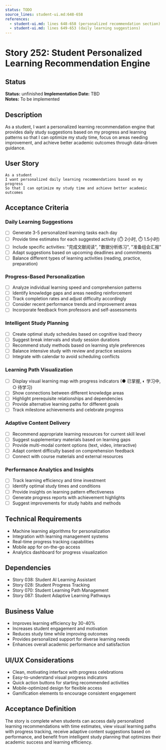 ```yaml
---
status: TODO
source_lines: student-ui.md:648-658
references:
  - student-ui.md: lines 648-658 (personalized recommendation section)
  - student-ui.md: lines 649-653 (daily learning suggestions)
---
```

# Story 252: Student Personalized Learning Recommendation Engine

## Status
**Status:** unfinished
**Implementation Date:** TBD  
**Notes:** To be implemented

## Description
As a student, I want a personalized learning recommendation engine that provides daily study suggestions based on my progress and learning patterns so that I can optimize my study time, focus on areas needing improvement, and achieve better academic outcomes through data-driven guidance.

## User Story
```
As a student
I want personalized daily learning recommendations based on my progress
So that I can optimize my study time and achieve better academic outcomes
```

## Acceptance Criteria

### Daily Learning Suggestions
- [ ] Generate 3-5 personalized learning tasks each day
- [ ] Provide time estimates for each suggested activity (⏱️ 2小时, ⏱️ 1.5小时)
- [ ] Include specific activities: "完成文献阅读", "数据分析练习", "准备组会汇报"
- [ ] Adapt suggestions based on upcoming deadlines and commitments
- [ ] Balance different types of learning activities (reading, practice, preparation)

### Progress-Based Personalization
- [ ] Analyze individual learning speed and comprehension patterns
- [ ] Identify knowledge gaps and areas needing reinforcement
- [ ] Track completion rates and adjust difficulty accordingly
- [ ] Consider recent performance trends and improvement areas
- [ ] Incorporate feedback from professors and self-assessments

### Intelligent Study Planning
- [ ] Create optimal study schedules based on cognitive load theory
- [ ] Suggest break intervals and study session durations
- [ ] Recommend study methods based on learning style preferences
- [ ] Balance intensive study with review and practice sessions
- [ ] Integrate with calendar to avoid scheduling conflicts

### Learning Path Visualization
- [ ] Display visual learning map with progress indicators (● 已掌握, ◐ 学习中, ○ 待学习)
- [ ] Show connections between different knowledge areas
- [ ] Highlight prerequisite relationships and dependencies
- [ ] Provide alternative learning paths for different goals
- [ ] Track milestone achievements and celebrate progress

### Adaptive Content Delivery
- [ ] Recommend appropriate learning resources for current skill level
- [ ] Suggest supplementary materials based on learning gaps
- [ ] Provide multi-modal content options (text, video, interactive)
- [ ] Adapt content difficulty based on comprehension feedback
- [ ] Connect with course materials and external resources

### Performance Analytics and Insights
- [ ] Track learning efficiency and time investment
- [ ] Identify optimal study times and conditions
- [ ] Provide insights on learning pattern effectiveness
- [ ] Generate progress reports with achievement highlights
- [ ] Suggest improvements for study habits and methods

## Technical Requirements
- Machine learning algorithms for personalization
- Integration with learning management systems
- Real-time progress tracking capabilities
- Mobile app for on-the-go access
- Analytics dashboard for progress visualization

## Dependencies
- Story 038: Student AI Learning Assistant
- Story 028: Student Progress Tracking
- Story 070: Student Learning Path Management
- Story 087: Student Adaptive Learning Pathways

## Business Value
- Improves learning efficiency by 30-40%
- Increases student engagement and motivation
- Reduces study time while improving outcomes
- Provides personalized support for diverse learning needs
- Enhances overall academic performance and satisfaction

## UI/UX Considerations
- Clean, motivating interface with progress celebrations
- Easy-to-understand visual progress indicators
- Quick action buttons for starting recommended activities
- Mobile-optimized design for flexible access
- Gamification elements to encourage consistent engagement

## Acceptance Definition
The story is complete when students can access daily personalized learning recommendations with time estimates, view visual learning paths with progress tracking, receive adaptive content suggestions based on performance, and benefit from intelligent study planning that optimizes their academic success and learning efficiency.
